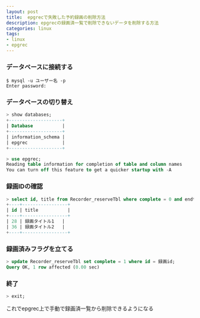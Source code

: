 ```yaml
---
layout: post
title:  epgrecで失敗した予約録画の削除方法
description: epgrecの録画済一覧で削除できないデータを削除する方法
categories: linux
tags:
- linux
- epgrec
---
```



### データベースに接続する
```shell-session
$ mysql -u ユーザー名 -p
Enter password:
```

### データベースの切り替え
```sql
> show databases;
+--------------------+
| Database           |
+--------------------+
| information_schema |
| epgrec             |
+--------------------+

> use epgrec;
Reading table information for completion of table and column names
You can turn off this feature to get a quicker startup with -A
```

### 録画IDの確認
```sql
> select id, title from Recorder_reserveTbl where complete = 0 and endtime < now();
+----+-----------------+
| id | title           |
+----+-----------------+
| 28 | 録画タイトル1   |
| 36 | 録画タイトル2   |
+----+-----------------+
```

### 録画済みフラグを立てる
```sql
> update Recorder_reserveTbl set complete = 1 where id = 録画id;
Query OK, 1 row affected (0.00 sec)
```

### 終了
```sql
> exit;
```

これでepgrec上で手動で録画済一覧から削除できるようになる
